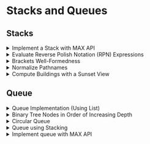 # Stacks and Queues

## Stacks

<details>
<summary> Implement a Stack with MAX API </summary>

---
- Design a stack that includes max operation

---

```cpp
class Stack {
public:
	bool Empty() const {
		return empty(element_);
	}

	int Max() const {
		if (Empty()) {
			throw length_error("Max(): empty stack");
		}

		return cached_max_with_count_.top().max;
	}

	int Pop() {
		if (Empty()) {
			throw  length_error("Pop(): empty stack");
		}

		int pop_element = element_.top();
		element_.pop();
		const int current_max = cached_max_with_count_.top().max;
		if (pop_element == current_max) {
			int& max_frequency = cached_max_with_count_.top().count;
			--max_frequency;

			if (max_frequency == 0) {
				cached_max_with_count_.pop();
			}
		}

		return pop_element;
	}

	void Push(int x) {
		element_.emplace(x);
		if (empty(cached_max_with_count_)) {
			cached_max_with_count_.emplace(MaxWidthCount{x, 1});
		} else {
			const int current_max = cached_max_with_count_.top().max;
			if (x == current_max) {
				int& max_frequency = cached_max_with_count_.top().count;
				++max_frequency;
			} else if (x > current_max) {
				cached_max_with_count_.emplace(MaxWidthCount{x, 1});
			}
		}
	}

private:
	stack<int> element_;

	struct MaxWidthCount {
		int max, count;
	};

	stack<MaxWidthCount> cached_max_with_count_;
}
```

---
- Time Complexity: O(1)
- Space Complexity: O(n)

---
</details>


<details>
<summary> Evaluate Reverse Polish Notation (RPN) Expressions </summary>

---
- Compute the arithmetic expression string (in RPN).
- Example:
"1,1,+,-2,x" -> "(1+1)x-2" -> "-4"  
"3,4,+,2,x,1,+" -> "(3+4)x2+1" -> 15

---

```cpp
int Evaluate(const string& expression) {
	stack<int> intermediate_results;
	stringstream ss(expression);
	string token;

	const char kDelimeter = ',';
	const unordered_map<string, function<int(int, int)>> kOperators = {
		{"+", [](int x, int y) -> int { return x + y; }},
		{"-", [](int x, int y) -> int { return x - y; }},
		{"*", [](int x, int y) -> int { return x * y; }},
		{"/", [](int x, int y) -> int { return x / y; }}};

	while (getline(ss, token, kDelimeter)) {
		if (kOperators.count(token)) {
			const int y = intermediate_results.top();
			intermediate_results.pop();
			const int x = intermediate_results.top();
			intermediate_results.pop();
			intermediate_results.emplace(kOperators.at(token)(x, y));
		} else {
			intermediate_results.emplace(stoi(token));
		}
	}

	return intermediate_results.top();
}
```

---
- Time Complexity: O(n)

---
</details>


<details>
<summary> Brackets Well-Formedness </summary>

---
- Given a string with brackets "{,},(,),[,]"
- Check if brackets are all correctly closed.

---

```cpp
bool isWellFormed(const string& s) {
	stack<char> left_chars;
	const unordered_map<char, char> kLookup = {{'(', ')'}, {'{', '}'}, {'[', ']'}};

	for (int i = 0; i < size(s); ++i) {
		if (kLookup.count(s[i])) {
			left_chars.emplace(s[i]);
		} else {
			if (empty(left_chars) || kLookup.at(left_chars.top()) != s[i]) {
				return false;
			}
			left_chars.pop();
		}
	}
	return empty(left_chars);
}
```

---
- Time Complexity: O(n)

---
</details>


<details>
<summary> Normalize Pathnames </summary>

---
- Given a path string
- Return the shortest path
Ex:
- Input: "sc//./../tc/awk/././" -> <"tc", "ack">
- Output: "tc/ack/"
---

```cpp
string ShortestEquivalentPath (const string& path) {
	if (empty(path)) {
		throw invalid_argument("Empty string is not a valid path.");
	}

	vector<string> path_names;

	// starts with "/", which is an absolute path
	if (path.front() == '/') {
		path_names.emplace_back("/");
	}

	stringstream ss(path);
	string token;

	while (getline(ss, token, '/')) {
		if (token == "..") {
			if (empty(path_names) || path_names.back() == "..") {
				path_names.emplace_back(token);
			} else {
				if (path_names.back() == "/") { // "//.." actually works?
					throw invalid_argument("Path error");
				}
				path_names.pop_back();
			}
		} else if (token != "." && token != "") {
			path_names.emplace_back(token);
		}
	}

	string result;
	if (!empty(path_names)) {
		result = path_names.front();
		for (int i = 1; i < size(path_names); ++i) {
			if (i == 1 && result == "/") {
				result += path_names[i];
			} else {
				result += "/" + path_names[i];
			}
		}
	}

	return result;
}
```

---
- Time Complexity: O(n)
- Edge cases: 
1. "/" at the beginning (special case)
2. ".."
	- "../.." and "/.." -> valid
	- {"/", ".."} -> invalid (results to "//..")
3. "///", "/./" is allowed (cd desktop///git works)

---
</details>


<details>
<summary> Compute Buildings with a Sunset View </summary>

---
- Given a sequence of buildings
- Return index of buildings that can see the sunset (east to west)
- Input: [3, 5, 3, 2, 4]
- Output: [1(5), 4(4)]
---

```cpp

vector<int> ExamineBuildingsWithSunset (vector<int>::const_iterator sequence_begin,
										const vector<int>::const_iterator& sequence_end) {
	int building_idx = 0;
	struct BuildingWithHeight {
		int id, height;
	};

	stack<BuildingWithHeight> candidates;
	while (sequence_begin != sequence_end) {
		int building_height = *sequence_begin++;
		while (!empty(candidates) && building_height >= candidates.top().height) {
			candidates.pop();
		}
		candidates.emplace(BuildingWithHeight{building_idx++, building_height});
	}

	vector<int> buildings_with_sunset;

	while (!empty(candidates)) {
		buildings_with_sunset.emplace_back(candidates.top().id);
		candidates.pop();
	}
	return buildings_with_sunset;
}
```

---
- Time complexity: O(n), each element pop and pushed at most once
- Space complexity: O(n)

---
</details>


## Queue

<details>
<summary> Queue Implementation (Using List) </summary>

```cpp
class Queue {
public:
	void Enqueue(int x) { data_.emplace_back(x); }

	int Dequeue() {
		if (empty(data_)) {
			throw length_error("empty queue");
		}

		const int val = data_.front();
		data_.pop_front();
		return val;
	}

	int Max() const {
		if (empty(data_)) {
			throw length_error("cannot perform Max() on empty queue");
		}

		return *max_element(begin(data_), end(data_));
	}

private:
	list<int> data_;
}
```

</details>


<details>
<summary> Binary Tree Nodes in Order of Increasing Depth </summary>

---
- Given a binary tree
- Return arrays consisting keys at the same level

---

```cpp
vector<vector<int>> BinaryTreeDepthOrder (const unique_ptr<BinaryTreeNode<int>>& tree) {
	vector<vector<int>> result;
	if (!tree.get()) {
		return result;
	}

	queue<BinaryTreeNode<int>*> curr_depth_nodes({tree.get()});
	while (!empty(curr_depth_nodes)) {
		queue<BinaryTreeNode<int>*> next_depth_nodes;
		vector<int> this_level;

		while (!empty(curr_depth_nodes)) {
			auto curr = curr_depth_nodes.front();
			curr_depth_nodes.pop();
			this_level.emplace_back(curr->data);

			if (curr->left) {
				next_depth_nodes.emplace(curr->left.get());
			}
			if (curr->right) {
				next_depth_nodes.emplace(curr-right.get());
			}
		}

		result.emplace_back(this_level);
		curr_depth_nodes = next_depth_nodes;
	}

	return result;
}
```

---
- Time complexity: O(n)
- Space complexity: O(m), m is the max number of nodes at any single depth

---
</details>


<details>
<summary> Circular Queue </summary>

---
- Implement a queue API using array for storing elements

---

```cpp
class Queue {
public:
	Queue(size_t capacity) {}
	explicit Queue(int capacity) : entries_(capacity) {}

	void Enqueue(int x) {
		if (num_queue_elements == size(entries_)) { // Needs to resize
			rotate(begin(entries_), begin(entries_) + head_, end(entries_)); // Makes queue appear consecutively
			head_ = 0, tail_ = num_queue_elements; // Resets head and tail
			entries_.resize(size(entries_) * kScaleFactor); // Doubles size
		}

		entries_[tail_] = x;
		tail_ = (tail_ + 1) % size(entries_); // Circulating index
		++num_queue_elements;
	}

	int Dequeue() {
		if (!num_queue_elements) {
			throw length_error("empty queue");
		}

		--num_queue_elements;
		int result = entries_[head_];
		head_ = (head_ + 1) % size(entries_);
		return result;
	}

	int Size() const {
		return num_queue_elements;
	}

private:
	const int kScaleFactor = 2;
	int head_ = 0, tail_ = 0, num_queue_elements = 0;
	vector<int> entries_;
}
```

---
- Time complexity: O(1) for dequeue, O(1) for enqueue (amortized time complexity)

---
</details>


<details>
<summary> Queue using Stacking </summary>

```cpp
class Queue {
public:
	void Enqueue(int x) {
		enqueue_.emplace(x);
	}

	int Dequeue() {
		if (empty(dequeue)) {
			while (!empty(enqueue_)) {
				dequeue_.emplace(enqueue_.top());
				enqueue_.pop();
			}
		}

		if (empty(dequeue_)) {
			throw length_error("empty queue");
		}

		int result = dequeue_.top();
		dequeue_.pop();
		return result;
	}

private:
	stack<int> enqueue_, dequeue_;
}
```

---
- Time complexity: O(m) time for m operations

---
</details>


<details>
<summary> Implement queue with MAX API </summary>

---

---

```cpp
template <typename T>
class QueueWIthMax {
private:
	queue<T> entries_;
	dequeue<T> candidates_for_max_;

public:
	void Enqueue(const T& x) {
		entries_.emplace(x);

		while (!empty(candidates_for_max_) && candidates_for_max_.back() < x) {
			candidates_for_max_.pop_back();
		}

		candidates_for_max_.emplace_back(x);
	}

	T Dequeue() {
		if (!empty(entries_)) {
			T result = entries_.front();
			if (result == candidates_for_max_.front()) {
				candidates_for_max_.pop_front();
			}

			entries_.pop();
			return result;
		}

		throw length_error("empty queue");
	}

	const T& Max() const {
		if (!empty(candidates_for_max_)) {
			return candidates_for_max_.front();
		}
		throw length_error("empty queue");
	}
}
```

---
- Time complexity: O(n), amortized complexity for enqueues and dequeues
- Alternate solution: use double stack and stack w/ max (each stack has extra (max) or (max, count) stack)

---
</details>